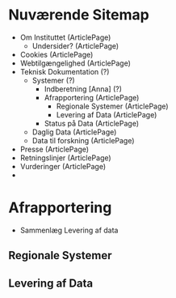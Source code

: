 
# Nuværende Sitemap

- Om Instituttet  (ArticlePage)
	- Undersider?  (ArticlePage)
- Cookies  (ArticlePage)
- Webtilgængelighed  (ArticlePage)
- Teknisk Dokumentation (?)
	- Systemer (?)
		- Indberetning [Anna] (?)
		- Afrapportering  (ArticlePage)
			- Regionale Systemer  (ArticlePage)
			- Levering af Data  (ArticlePage)
		- Status på Data  (ArticlePage)
	- Daglig Data  (ArticlePage)
	- Data til forskning  (ArticlePage)
- Presse (ArticlePage)
- Retningslinjer (ArticlePage)
- Vurderinger (ArticlePage)
- 


# Afrapportering
- Sammenlæg Levering af data
## Regionale Systemer

## Levering af Data
